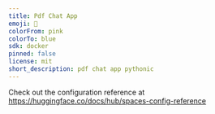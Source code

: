 ```yaml
---
title: Pdf Chat App
emoji: 👀
colorFrom: pink
colorTo: blue
sdk: docker
pinned: false
license: mit
short_description: pdf chat app pythonic
---
```


Check out the configuration reference at https://huggingface.co/docs/hub/spaces-config-reference
